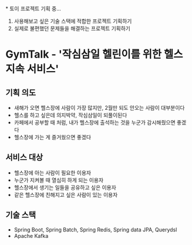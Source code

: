 \* 토이 프로젝트 기획 중...
1. 사용해보고 싶은 기술 스택에 적합한 프로젝트 기획하기
2. 실제로 불편했던 문제들을 해결하는 프로젝트 기획하기

# GymTalk - '작심삼일 헬린이를 위한 헬스 지속 서비스'

## 기획 의도
- 새해가 오면 헬스장에 사람이 가장 많지만, 2월만 되도 안오는 사람이 대부분이다
- 헬스를 하고 싶은데 의지박약, 작심삼일이 되풀이된다
- 카페에서 공부할 때 처럼, 내가 헬스장에 출석하는 것을 누군가 감시해줬으면 좋겠다
- 헬스장에 가는 게 즐거웠으면 좋겠다

## 서비스 대상
- 헬스장에 아는 사람이 필요한 이용자
- 누군가 지켜볼 때 열심히 하게 되는 이용자
- 헬스장에서 생기는 일들을 공유하고 싶은 이용자
- 같은 헬스장에 친해지고 싶은 사람이 있는 이용자

## 기술 스택
- Spring Boot, Spring Batch, Spring Redis, Spring data JPA, Querydsl
- Apache Kafka

